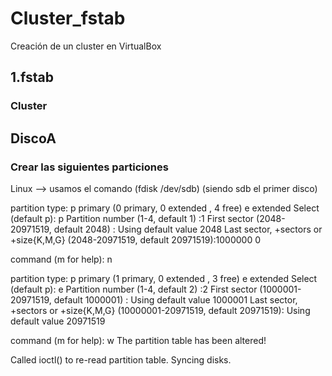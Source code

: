 # Cluster_fstab
Creación de un cluster en VirtualBox
## 1.fstab
### Cluster
## DiscoA
### Crear las siguientes particiones 
Linux --> usamos el comando (fdisk /dev/sdb) (siendo sdb el primer disco)

partition type:
  p  primary (0 primary, 0 extended , 4 free)
  e extended
Select (default p): p
Partition number (1-4, default 1) :1
First sector (2048-20971519, default 2048) :
Using default value 2048
Last sector, +sectors or +size{K,M,G} (2048-20971519, default 20971519):1000000
0

command (m for help): n 

partition type:
  p  primary (1 primary, 0 extended , 3 free)
  e extended
Select (default p): e
Partition number (1-4, default 2) :2
First sector (1000001-20971519, default 1000001) :
Using default value 1000001
Last sector, +sectors or +size{K,M,G} (10000001-20971519, default 20971519):
Using default value 20971519

command (m for help): w
The partition table has been altered!

Called ioctl() to re-read partition table.
Syncing disks.
